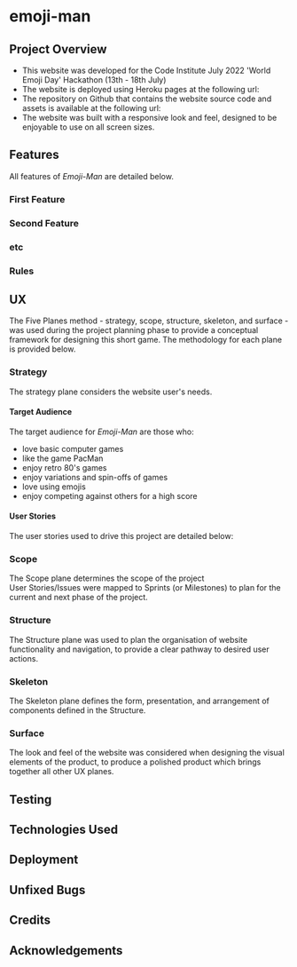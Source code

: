 # emoji-man

## Project Overview
- This website was developed for the Code Institute July 2022 'World Emoji Day' Hackathon (13th - 18th July)
- The website is deployed using Heroku pages at the following url: 
- The repository on Github that contains the website source code and assets is available at the following url: 
- The website was built with a responsive look and feel, designed to be enjoyable to use on all screen sizes. 

## Features
All features of *Emoji-Man* are detailed below.

### First Feature 
### Second Feature
### etc

### Rules

## UX
The Five Planes method - strategy, scope, structure, skeleton, and surface - was used during the project planning phase to provide a conceptual framework for designing this short game.  The methodology for each plane is provided below. 

### Strategy
The strategy plane considers the website user's needs.

#### Target Audience
The target audience for *Emoji-Man* are those who:
- love basic computer games
- like the game PacMan
- enjoy retro 80's games
- enjoy variations and spin-offs of games
- love using emojis
- enjoy competing against others for a high score

#### User Stories
The user stories used to drive this project are detailed below:


### Scope
The Scope plane determines the scope of the project \
User Stories/Issues were mapped to Sprints (or Milestones) to plan for the current and next phase of the project.

### Structure
The Structure plane was used to plan the organisation of website functionality and navigation, to provide a clear pathway to desired user actions.

### Skeleton
The Skeleton plane defines the form, presentation, and arrangement of components defined in the Structure. 

### Surface
The look and feel of the website was considered when designing the visual elements of the product, to produce a polished product which brings together all other UX planes.

## Testing

## Technologies Used

## Deployment

## Unfixed Bugs

## Credits

## Acknowledgements